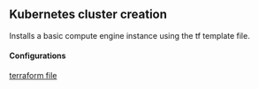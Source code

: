 ## Kubernetes cluster creation

Installs a basic compute engine instance using the tf template file. 

#### Configurations
[terraform file](main.tf)
